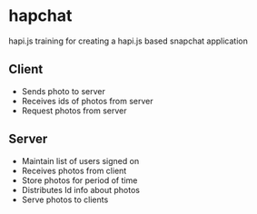 hapchat
=======

hapi.js training for creating a hapi.js based snapchat application

Client
------
- Sends photo to server
- Receives ids of photos from server
- Request photos from server
 
Server
------
- Maintain list of users signed on
- Receives photos from client
- Store photos for period of time
- Distributes Id info about photos
- Serve photos to clients